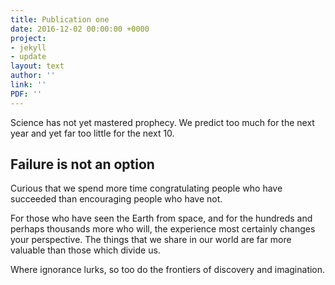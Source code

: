 ```yaml
---
title: Publication one
date: 2016-12-02 00:00:00 +0000
project:
- jekyll
- update
layout: text
author: ''
link: ''
PDF: ''
---
```

Science has not yet mastered prophecy. We predict too much for the next year and yet far too little for the next 10.

## Failure is not an option

Curious that we spend more time congratulating people who have succeeded than encouraging people who have not.

For those who have seen the Earth from space, and for the hundreds and perhaps thousands more who will, the experience most certainly changes your perspective. The things that we share in our world are far more valuable than those which divide us.

Where ignorance lurks, so too do the frontiers of discovery and imagination.